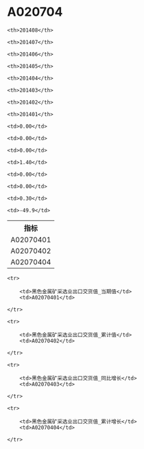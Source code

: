 A020704
======


<table>

<tr>
    <th>指标</th>
    
    <th>201408</th>
    
    <th>201407</th>
    
    <th>201406</th>
    
    <th>201405</th>
    
    <th>201404</th>
    
    <th>201403</th>
    
    <th>201402</th>
    
    <th>201401</th>
    
</tr>


<tr>
    <td>A02070401</td>
    
    <td>0.00</td>
    
    <td>0.00</td>
    
    <td>0.00</td>
    

</tr>

<tr>
    <td>A02070402</td>
    
    <td>1.40</td>
    
    <td>0.00</td>
    
    <td>0.00</td>
    
    <td>0.30</td>
    

</tr>

<tr>
    <td>A02070404</td>
    
    <td>-49.9</td>
    

</tr>


</table>

<table>
    
    <tr>

        <td>黑色金属矿采选业出口交货值_当期值</td>
        <td>A02070401</td>

    </tr>
    
    <tr>

        <td>黑色金属矿采选业出口交货值_累计值</td>
        <td>A02070402</td>

    </tr>
    
    <tr>

        <td>黑色金属矿采选业出口交货值_同比增长</td>
        <td>A02070403</td>

    </tr>
    
    <tr>

        <td>黑色金属矿采选业出口交货值_累计增长</td>
        <td>A02070404</td>

    </tr>
    
</table>